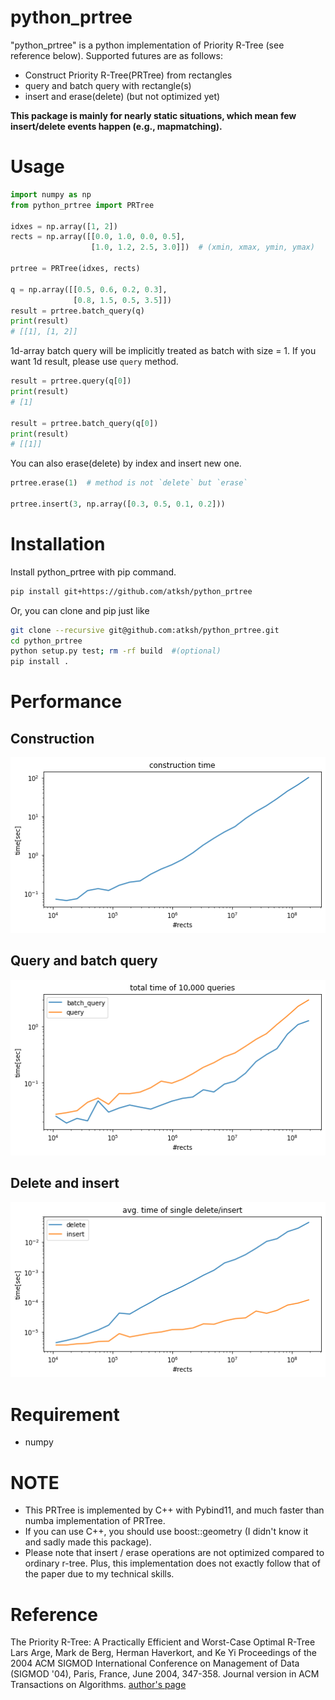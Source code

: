 # python_prtree

"python_prtree" is a python implementation of Priority R-Tree (see reference below).
Supported futures are as follows:

- Construct Priority R-Tree(PRTree) from rectangles
- query and batch query with rectangle(s)
- insert and erase(delete) (but not optimized yet)

**This package is mainly for nearly static situations, which mean few insert/delete events happen (e.g., mapmatching).**

# Usage 
```python
import numpy as np
from python_prtree import PRTree

idxes = np.array([1, 2])
rects = np.array([[0.0, 1.0, 0.0, 0.5],
                  [1.0, 1.2, 2.5, 3.0]])  # (xmin, xmax, ymin, ymax)

prtree = PRTree(idxes, rects)

q = np.array([[0.5, 0.6, 0.2, 0.3],
              [0.8, 1.5, 0.5, 3.5]])
result = prtree.batch_query(q)
print(result)
# [[1], [1, 2]]
```

1d-array batch query will be implicitly treated as batch with size = 1.
If you want 1d result, please use `query` method.
```python
result = prtree.query(q[0])
print(result)
# [1]

result = prtree.batch_query(q[0])
print(result)
# [[1]]
```


You can also erase(delete) by index and insert new one.
```python
prtree.erase(1)  # method is not `delete` but `erase`

prtree.insert(3, np.array([0.3, 0.5, 0.1, 0.2]))
```

# Installation
Install python_prtree with pip command.
```bash
pip install git+https://github.com/atksh/python_prtree
```

Or, you can clone and pip just like
```bash
git clone --recursive git@github.com:atksh/python_prtree.git
cd python_prtree
python setup.py test; rm -rf build  #(optional)
pip install .
```

# Performance
## Construction
![fig1](./docs/images/fig1.png)

## Query and batch query
![fig2](./docs/images/fig2.png)

## Delete and insert
![fig3](./docs/images/fig3.png)

# Requirement
- numpy


# NOTE

- This PRTree is implemented by C++ with Pybind11, and much faster than numba implementation of PRTree.
- If you can use C++, you should use boost::geometry (I didn't know it and sadly made this package).
- Please note that insert / erase operations are not optimized compared to ordinary r-tree. Plus, this implementation does not exactly follow that of the paper due to my technical skills.


# Reference
The Priority R-Tree: A Practically Efficient and Worst-Case Optimal R-Tree
Lars Arge, Mark de Berg, Herman Haverkort, and Ke Yi
Proceedings of the 2004 ACM SIGMOD International Conference on Management of Data (SIGMOD '04), Paris, France, June 2004, 347-358. Journal version in ACM Transactions on Algorithms.
[author's page](https://www.cse.ust.hk/~yike/prtree/)
